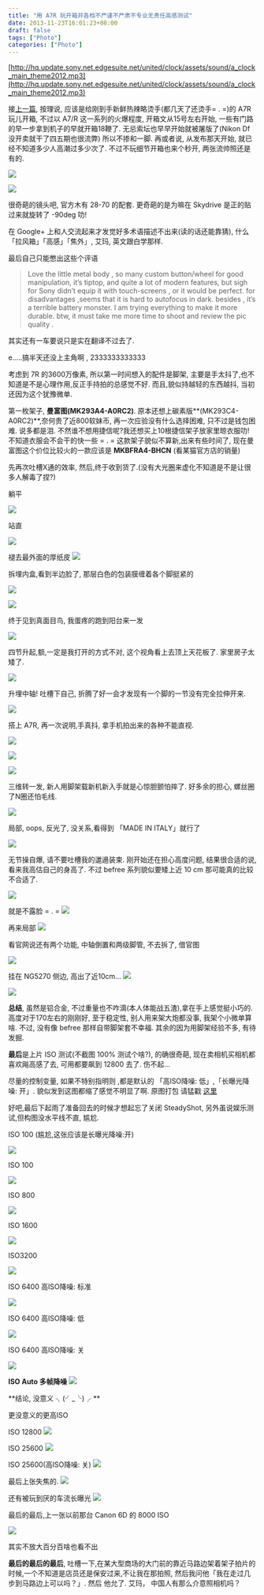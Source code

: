 ```yaml
---
title: "用 A7R 玩开箱并各档不严谨不严肃不专业无责任高感测试"
date: 2013-11-23T16:01:23+08:00
draft: false
tags: ["Photo"]
categories: ["Photo"]
---
```

[http://hq.update.sony.net.edgesuite.net/united/clock/assets/sound/a_clock_main_theme2012.mp3](http://hq.update.sony.net.edgesuite.net/united/clock/assets/sound/a_clock_main_theme2012.mp3)

接[上一篇](http://xguox.me/blog/2013/11/11/camera-geek/), 按理说, 应该是给刚到手新鲜热辣略烫手(都几天了还烫手= . =)的 A7R 玩儿开箱, 不过以 A7/R 这一系列的火爆程度, 开箱文从15号左右开始, 一些有门路的早一步拿到机子的早就开箱18鞭了. 无忌索坛也早早开始就被屠版了(Nikon Df 没开卖就干了四五期也很流弊) 所以不掺和一脚. 再或者说, 从发布那天开始, 就已经不知道多少人高潮过多少次了.
不过不玩细节开箱也来个秒开, 两张流帅照还是有的.

![](https://gagqnq.dm2302.livefilestore.com/y2pL5yomhWKhPLk9Mh93aX50Mzd6V26hpyIeoYsbDMKzYHLzqynaLkj4FIHSI6xqI5uIzAV3hjdQQo86h3QCXGyEk5SGVX1KZqojnCFmaBBkd0/IMG_20131122_233454.jpg?psid=1)

![](https://gagqnq.dm2301.livefilestore.com/y2pmcsjYPZNIsyvuqew0VvEH0kks7_jn7oOwAiqlW2bBYXi238KVQ76Tz6rx60C75D2fTIHtgYElzp9x5Gjkn8gWJ_1yz-zwgdF0mE-k0-Ag4I/IMG_20131122_231831.jpg?psid=1)

很奇葩的镜头吧, 官方木有 28-70 的配套.   更奇葩的是为嘛在 Skydrive 是正的贴过来就旋转了 -90deg 叻!

在 Google+ 上和人交流起来才发觉好多术语描述不出来(读的话还能靠猜), 什么「拉风箱」「高感」「焦外」, 艾玛, 英文跟白学那样.

最后自己只能憋出这些个评语

> Love the little metal body ,   so many custom button/wheel  for good manipulation,  it’s tiptop,  and  quite a lot  of modern features, but sigh for Sony didn’t equip it  with touch-screens , or it would be perfect.
for disadvantages ,seems  that  it is hard to autofocus in dark.
besides , it’s a terrible battery monster.  I am trying everything to make it more durable.
btw, it must take me more time to shoot and review the pic quality .

其实还有一车要说只是实在翻译不过去了.

e.....搞半天还没上主角啊 ,  2333333333333

考虑到 7R 的3600万像素, 所以第一时间想入的配件是脚架, 主要是手太抖了,也不知道是不是心理作用,反正手持拍的总感觉不好.  而且,貌似持越轻的东西越抖, 当初还因为这个犹豫微单.

第一枚架子, **曼富图(MK293A4-A0RC2)**. 原本还想上碳素版**(MK293C4-A0RC2)**,奈何贵了近800软妹币, 再一次应验没有什么选择困难, 只不过是钱包困难. 说多都是泪. 不然谁不想用捷信呢?我还想买上10根捷信架子放家里晾衣服叻! 不知道衣服会不会干的快一些 = . =
这款架子貌似不算新,出来有些时间了, 现在曼富图这个价位比较火的一款应该是 **MKBFRA4-BHCN** (看某猫官方店的销量)

先再次吐槽X通的效率, 然后,终于收到货了.(没有大光圈来虚化不知道是不是让很多人解毒了捏?)

躺平

![](https://6grjga.dm1.livefilestore.com/y2pH1uGEFLacgGmmK-r5HxnvJbMHSfUOXW8LjkiAzSQU0U1xqrLLJkVc_zBuAX432NctHsgKraoj2KT784l1PUFkwDfXFs3RnyTwa0Vn723UZ0/DSC00110.jpg?psid=1)

站直

![](https://6grjga.dm1.livefilestore.com/y2pRjhEG4NsVM_NcyTzNuTP3LgH6qtg27rUOnFSUlCKPASPDduo1GuLXjsDxgZmSDGRI_GvItDtEQaLIQWGdjukHuOMEBBLX7rFz4tGRyXQZuc/DSC00111.jpg?psid=1)

褪去最外面的厚纸皮
![](https://6grjga.dm2302.livefilestore.com/y2pioE7Q_GCtVt3-8oHR7O-CLEoVGlA-kO-fowuG2dqnw68bhy9zSb3EA0qMkZ2ZIKMM9e-jFUKhUxQP4GE2kGe0YZM3DUTmgm1qmQ3la5FPyc/DSC00113.jpg?psid=1)

拆埋内盒,看到半边脸了, 那层白色的包装膜缠着各个脚挺紧的

![](https://6grjga.dm2301.livefilestore.com/y2ptnq737Yy1wGSxf2QbHtUz_lkPNQ3g7c0RguT56mUGcI9oWQZQ2Xf6UuZB4Sd4J9ny6tXnAXAuWsZiQS9XlUWtvj1GEYLw6vjrUwApJe4sns/DSC00115.jpg?psid=1)

![](https://6grjga.dm2301.livefilestore.com/y2p2r_tzsB0TFQGf_34RhYlLWlUptQpcG-opFOczPrFO0lh5Z2ETBdmVR3q3HmPIuLr3fjVkG5PJXF71vMe2vzPpiCGrp2ggGzbRbYa1pt8G4E/DSC00116.jpg?psid=1)

终于见到真面目鸟, 我蛋疼的跑到阳台来一发

![](https://6grjga.dm2302.livefilestore.com/y2pVry7hvhn4DwVccwriOs58pNMiaVn3SjmPkpg9Jof7Ma8mFF_qvFcM9fozYFn-V6ZZZJ2D0KTPWAFG5EqNsCzM9AJYPToluO_6c1qAPRadvM/DSC00117.jpg?psid=1)

四节升起,额,一定是我打开的方式不对, 这个视角看上去顶上天花板了. 家里房子太矮了.

![](https://6grjga.dm2301.livefilestore.com/y2pd7ZU_h5iWScUI2y_vQGGLIY5Ckk8VNkOHYC1Zg_ZZYIdA-YRZNAydx7LRmQ3hb6DkFBOvuWxy7wmQ9sU1p6HlZCucQXScPGNWRdsuvaNUu8/DSC00118.jpg?psid=1)

升埋中轴! 吐槽下自己, 折腾了好一会才发现有一个脚的一节没有完全拉伸开来.

![](https://6grjga.dm2302.livefilestore.com/y2pKs1yYDZo11pOd2hhNQPDsrmV7yizg0HGs6D7mFwu7zm-PfA2814BrELj0vPqznGAzr3tETy7hSpZnYqtYh1nYV1XaxYnDf5py26cByefFp4/DSC00119.jpg?psid=1)

搭上 A7R, 再一次说明,手真抖, 拿手机拍出来的各种不能直视.

![](https://6grjga.dm2302.livefilestore.com/y2pylJQ72Q8gow17NTyH5Uy_TQWv0C2zVhQUMGy5vIdIIQDunAaiOm6m_9lrX0UqD9xxllun-LIFfncFGRggB1I6VSYpEqAgiV2cK6YRG0j_O8/20131123_165958_1.jpg?psid=1)

![](https://6grjga.dm2302.livefilestore.com/y2p_hLW3NtfKped_G74591GYbXz67sYpgxcMXr3GKuQzKTcMjmklxsff0c31mjK_ClHqgW9fbBv6aUvzq__GrfzWf3EXPU5vt1oNS5uBdCQQUc/20131123_170112_1.jpg?psid=1)

![](https://6grjga.dm2302.livefilestore.com/y2pO8sPFMkTfv00PEs6UFg_rP-Hv8_-TbxQtHDzAPD54VICx83rGshNIm-_51a7UcsxecT8WSTy0GrLWFrBQ-K9wHQjc1IOzBirvOcycIudkM8/20131123_170208_1.jpg?psid=1)

三维转一发, 新人用脚架载新机新入手就是心惊胆颤怕摔了.  好多余的担心, 螺丝圈了N圈还怕毛线.

![](https://6grjga.dm2302.livefilestore.com/y2pt8mJTJLlMVufKBNcjd0pTUnvZ0v7LPSB39VBKvMkOH-TTODfQ83T2BY_9jx8JT9plpFaA6t5hjuLBknIhiz5g9eiPY7B16PYX8cfOH8PSh4/20131123_170413_1.jpg?psid=1)

局部, oops, 反光了, 没关系,看得到 「MADE IN ITALY」就行了

![](https://6grjga.dm2302.livefilestore.com/y2plYCW2gAqEV4xVdQZrLuDZiq_SJjO8tPJCYu-HvkyTm8cgdJZ1kBZMDuVQRwZ7zAW2ac-wqJrA25n2rKacdMcguq8L_L9Mv9meWNq9W9qiy0/DSC00121.jpg?psid=1)

无节操自爆, 请不要吐槽我的邋遢装束. 刚开始还在担心高度问题, 结果很合适的说, 看来我高估自己的身高了.  不过 befree 系列貌似要矮上近 10 cm 那可能真的比较不合适了.

![](https://6grjga.dm2301.livefilestore.com/y2phOVJ61ykb6ijXpeVcp4E46jc2AHOMUGo-nYwWHoXu2fl-gY4csMKnhSsyu933fBAI8KHSObvNVpdaQyCkpP5QA9NJzaopq5La4VMwqqK6Gw/DSC00122.jpg?psid=1)

就是不露脸 = . =
![](https://6grjga.dm2302.livefilestore.com/y2poDN_Z_i04nVu1epi1LJUQauE1YA4fUP2UWuLWsfcRqAOozr155XuB_F9fbpj27IEkggkBcoXn4fDYsfBVzIWgA1P7qjrpmY_Mqj_4L3THwU/DSC00128.jpg?psid=1)

再来局部
![](https://6grjga.dm2301.livefilestore.com/y2paOQepkzV5R3g-31t5NUN1adXcF9kqF3dTuVIhaz5O1-plJ-v1LCTz8dV2ELNFwako2EuOiwvv-hDq7TXMBuZnPK7LuJQA6h80jwStTY99wM/DSC00133.jpg?psid=1)

看官网说还有两个功能, 中轴倒置和两级脚管, 不去拆了, 借官图

![](https://8gtdrq.dm1.livefilestore.com/y2pi412kA0iuIGLwoqKMXNT8os0_ABaXD4OtGIud5AuctYptzxZ5eaSweQOX_3zH2BAvqIcy3EGhFrL5-k-DaSey98t9_RThrkHsaZ5lET6zLI/%E5%B1%8F%E5%B9%95%E5%BF%AB%E7%85%A7%202013-11-23%206.43.23%20PM.png?psid=1)

挂在 NG5270 侧边, 高出了近10cm...
![](https://6grjga.dm2301.livefilestore.com/y2pM1lKcAibD0NB54cWnitklq1o9XKOqMNJOAHI1plPVfE5THiAbYL1oTX9JKyQXVYzmcaHepUkSZG1HKUYy7_0u0s8gUnAqkeuoMfC8EHvR3w/DSC00138.jpg?psid=1)

![](https://6grjga.dm2302.livefilestore.com/y2peamA5vPtO3W2fw-9akvQv50E9ueN42PTTps07O2I1Rv9ASJVHgZz6ls0a53A9TpgQPiWUunYm9ciezsGtDjkjLHaNpccekd34bFXfCL-aMk/DSC00134.jpg?psid=1)

**总结**, 虽然是铝合金, 不过重量也不咋滴(本人体能战五渣),拿在手上感觉挺小巧的.  高度对于170左右的刚刚好, 至于稳定性, 别人用来架大炮都没事, 我架个小微单算啥.  不过, 没有像 befree 那样自带脚架套不幸福. 其余的因为用脚架经验不多, 有待发掘.

**最后**是上片 ISO 测试(不截图 100% 测试个啥?),  的确很奇葩, 现在卖相机买相机都喜欢飚高感了去,  可用都要飙到 12800 去了. 伤不起...

尽量的控制变量, 如果不特别指明则 ,都是默认的 「高ISO降噪: 低」,「长曝光降噪: 开」. 貌似发到这图都缩了感觉不明显了啊. 原图打包 请猛戳 [这里](https://skydrive.live.com/redir?resid=1C164AAC485FEBA4!1009&authkey=!AGl4JRl4KRNBow8&ithint=folder%2c.JPG)

好吧,最后下起雨了准备回去的时候才想起忘了关闭 SteadyShot, 另外虽说娱乐测试,但构图没水平线不直, 尴尬.

ISO 100 (尴尬,这张应该是长曝光降噪:开)

![](https://6grjga.dm1.livefilestore.com/y2pj7jPpUdGlm0CahvGPA_V42rEPra48y-JqVuHAYtKUsF7tGisRGr9CAw0fAiH2MOGztbjtQNJK7pWfbhNQGrPXQu2SSC0Tk9dyXNzBHmK7OE/DSC00140.jpg?psid=1)

ISO 100

![](https://6grjga.dm1.livefilestore.com/y2padt2ZIySg7AgCb_rbYEVls2C8hLHezGKobEYvWi0zZJlh_Dkv227LFtKGlpEuAH83uqoUUKNrcDelbQwbFpy0G-I7n-WU0BtaAi4eqgI8EY/DSC00141.jpg?psid=1)

ISO 800

![](https://6grjga.dm1.livefilestore.com/y2pJk79cyqXl5g1_fA9uguF8-yhozUjjB0s3HTz-cPhfetXirZrwVwLgGbRyjeIzz_KgEhBvzU1J8EtRsCWNQART_29BJRhmPf3TouEMM0WxOg/DSC00142.jpg?psid=1)

ISO 1600

![](https://6grjga.dm2302.livefilestore.com/y2pXRhZjXreY0_bwLSXKA0vv23MRBycuokF_luXAz4wSvq9MdSbHHNlnzd_aEsCPdIyPbFJfIlZ7-q7mydEmFh3iIWEo-kxwuiNKmLqwcNSXhE/DSC00143.jpg?psid=1)


ISO3200

![](https://6grjga.dm1.livefilestore.com/y2pDmwG9xNM7uPvk0Xjo9qK_8eS8b2W3E79XWUeK25_hxj9dllOUIKARtwzTThHXHa6f_Sqlt6ctPdgF3INqdtvI612HcgEEmdsBq5fhsBcdKo/DSC00144.jpg?psid=1)

ISO 6400  高ISO降噪: 标准

![](https://6grjga.dm2302.livefilestore.com/y2p1zi6RogNoezN5vJ1uiQuowRmxB5UTklwbnlwZs1Qp2oHaSok3qw_0ZH3zggRBDeutvKimKrX3ZWuRfUd-thQTN6oq2OFnVBbRPcrNE8R0ms/DSC00145.jpg?psid=1)

ISO 6400  高ISO降噪: 低

![](https://6grjga.dm2302.livefilestore.com/y2pYGYfN6SYJ3ymTYBh8DnSMQsLYQQz4JGMelutFvZXk9EndVzk2StJMwangPhedrDv2FeMaI0HeGOVbO0p0-dYwgTHj3ZQkVHwN4AZRUo-VM8/DSC00147.jpg?psid=1)

ISO 6400  高ISO降噪: 关

![](https://6grjga.dm1.livefilestore.com/y2pPplI0Pa6SIO8hfRZKjRor8vO2dqeQDspyJTAaqyi2WtG-921KfM9jhVTl1vI0uonqYStgc4ZO9mW5LLs3lPWMbbXeYsKgFOM0SApnfCkQ3Y/DSC00149.jpg?psid=1)

**ISO Auto 多帧降噪**
![](https://6grjga.dm1.livefilestore.com/y2pusuEOCv2jP-4I_h0RQ9NU1U0-a8oH4nWg8gb7BXtMvokQqzXRhOSy6LVWzrMQ4cOFPvkYX9NKHsVklZn0Up0V848v2hsoDPErnGjYuzlcn4/DSC00150.jpg?psid=1)

**结论, 没意义 ╮(╯_╰)╭ **

更没意义的更高ISO

ISO 12800
![](https://6grjga.dm2302.livefilestore.com/y2pm0e-k820PKe-oiLvE86zKpG22w9Pajlkqjal3ggCr7k2Z0kuCKXZTZmtW3CeRK7HxJG8Dbuqx2yaN8kaBYHmQxB2GtsLAyIvNFnAE_IvvlQ/DSC00157.jpg?psid=1)

ISO 25600
![](https://6grjga.dm2301.livefilestore.com/y2pEFQqdYfZK7jXpR7f2o0B3vIzPfN-KrMpRmuB1GL0H75LhC5ahVrTPDIurXdZALX4HrwpYr5IdP7LUZ-XywiR7muDb_SAB-XHAy9jAmXrDp0/DSC00158.jpg?psid=1)

ISO 25600(高ISO降噪: 关)
![](https://6grjga.dm1.livefilestore.com/y2pUUC0mCFmLNERUVMMv-k1vmhYaQYBpHouXmIvTD-6X71GR_l6osiSWQudYUqfRLlArASPmrIc_FgZY9zrFkgdPMFHD_83I-EkcfBbHiJQl8Y/DSC00159.jpg?psid=1)

最后上张失焦的.
![](https://6grjga.dm2301.livefilestore.com/y2pkki75O1BE5NZtPkRki2AYXtOZl7j5xnOvqa9pHHU6Nxm7zNvmm_ygBBA1mhdAhEmU8P5O5Q9V8Ms6feELg-wE862fEUwoQfhAZ0udU7XrWQ/DSC00139.jpg?psid=1)

还有被玩到厌的车流长曝光
![](https://gagqnq.dm1.livefilestore.com/y2pJ08b2ppOJIFetUKFiKQnMsP82S2OV1fab_LxlLxxEN_jTwHXglFmwmLQBbtBZQt9EwlE3NfEP42CiBVz16xTFF816nMWT39amkOU7P9PzRI/DSC.jpg?psid=1)

最后的最后,上一张以前那台 Canon 6D 的 8000 ISO

![](https://6grjga.dm1.livefilestore.com/y2pbrpYIknpkRiqCtIwXDgE5abhtqzjrYjmz-F1XA7XcU-grYNPMWGWGP0do6E9CJZdyrzXkpfUPwM3ts-WCXi6odWDq7u24e0gh1awaBojO00/9496240908_7c78971ba6_o%20)

其实不放大百分百啥也看不出

**最后的最后的最后**, 吐槽一下,在某大型商场的大门前的靠近马路边架着架子拍片的时候,一个不知道是店员还是保安过来,不让我在那拍照,  然后我问他「我在走过几步到马路边上可以吗？」.  然后 他允了. 艾玛， 中国人有那么介意照相机吗？
